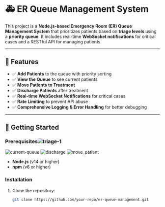# 🚑 ER Queue Management System

This project is a **Node.js-based Emergency Room (ER) Queue Management System** that prioritizes patients based on **triage levels** using a **priority queue**. It includes real-time **WebSocket notifications** for critical cases and a RESTful API for managing patients.

---

## 📌 **Features**
- ✅ **Add Patients** to the queue with priority sorting  
- ✅ **View the Queue** to see current patients  
- ✅ **Move Patients to Treatment**  
- ✅ **Discharge Patients** after treatment  
- ✅ **Real-time WebSocket Notifications** for critical cases  
- ✅ **Rate Limiting** to prevent API abuse  
- ✅ **Comprehensive Logging & Error Handling** for better debugging  

---



## 🚀 **Getting Started**

### Prerequisites![triage-1](https://github.com/user-attachments/assets/026b4d0c-8d44-4b0e-abb5-c9f234bf07e3)
![current-queue](https://github.com/user-attachments/assets/3d3a27bb-6e86-41b4-80dd-d7b986746527)
![discharge](https://github.com/user-attachments/assets/b0929aae-7335-42b4-af85-b32c163f4522)
![move_patient](https://github.com/user-attachments/assets/aedb06f2-8b9c-460e-8c21-9a9db75757e0)

- **Node.js** (v14 or higher)
- **npm** (v6 or higher)

### Installation
1. Clone the repository:
   ```bash
   git clone https://github.com/your-repo/er-queue-management.git
